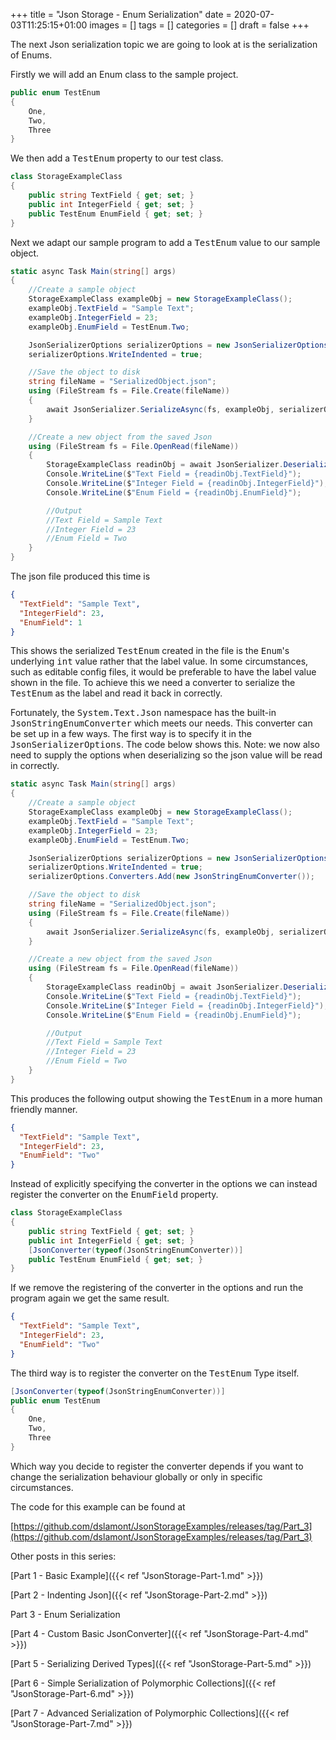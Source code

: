 +++
title = "Json Storage - Enum Serialization"
date = 2020-07-03T11:25:15+01:00
images = []
tags = []
categories = []
draft = false
+++

The next Json serialization topic we are going to look at is the serialization of Enums.

Firstly we will add an Enum class to the sample project.


``` csharp {linenostart=1}
public enum TestEnum
{
    One,
    Two,
    Three
}
```

We then add a <tt>TestEnum</tt> property to our test class.
 
```csharp {hl_lines=[5],linenostart=1}
class StorageExampleClass
{
    public string TextField { get; set; }
    public int IntegerField { get; set; }        
    public TestEnum EnumField { get; set; }
}
```

Next we adapt our sample program to add a <tt>TestEnum</tt> value to our sample object.


``` csharp {hl_lines=[7,30],linenostart=1}
static async Task Main(string[] args)
{
    //Create a sample object
    StorageExampleClass exampleObj = new StorageExampleClass();
    exampleObj.TextField = "Sample Text";
    exampleObj.IntegerField = 23;
    exampleObj.EnumField = TestEnum.Two;

    JsonSerializerOptions serializerOptions = new JsonSerializerOptions();
    serializerOptions.WriteIndented = true;

    //Save the object to disk
    string fileName = "SerializedObject.json";
    using (FileStream fs = File.Create(fileName))
    {
        await JsonSerializer.SerializeAsync(fs, exampleObj, serializerOptions);
    }

    //Create a new object from the saved Json
    using (FileStream fs = File.OpenRead(fileName))
    {
        StorageExampleClass readinObj = await JsonSerializer.DeserializeAsync<StorageExampleClass>(fs);
        Console.WriteLine($"Text Field = {readinObj.TextField}");
        Console.WriteLine($"Integer Field = {readinObj.IntegerField}");
        Console.WriteLine($"Enum Field = {readinObj.EnumField}");

        //Output
        //Text Field = Sample Text
        //Integer Field = 23
        //Enum Field = Two
    }
}
```
The json file produced this time is

``` json {hl_lines=[4],linenostart=1}
{
  "TextField": "Sample Text",
  "IntegerField": 23,
  "EnumField": 1
}
```

This shows the serialized <tt>TestEnum</tt> created in the file is the <tt>Enum</tt>'s underlying <tt>int</tt> value rather that the label value. In some circumstances, such as editable config files, it would be preferable to have the label value shown in the file. To achieve this we need a converter to serialize the <tt>TestEnum</tt> as the label and read it back in correctly. 

Fortunately, the <tt>System.Text.Json</tt> namespace has the built-in <tt>JsonStringEnumConverter</tt> which meets our needs. This converter can be set up in a few ways. The first way is to specify it in the <tt>JsonSerializerOptions</tt>. The code below shows this. Note: we now also need to supply the options when deserializing so the json value will be read in correctly.

``` csharp {hl_lines=[11,23],linenostart=1}
static async Task Main(string[] args)
{
    //Create a sample object
    StorageExampleClass exampleObj = new StorageExampleClass();
    exampleObj.TextField = "Sample Text";
    exampleObj.IntegerField = 23;
    exampleObj.EnumField = TestEnum.Two;

    JsonSerializerOptions serializerOptions = new JsonSerializerOptions();
    serializerOptions.WriteIndented = true;
    serializerOptions.Converters.Add(new JsonStringEnumConverter());

    //Save the object to disk
    string fileName = "SerializedObject.json";
    using (FileStream fs = File.Create(fileName))
    {
        await JsonSerializer.SerializeAsync(fs, exampleObj, serializerOptions);
    }

    //Create a new object from the saved Json
    using (FileStream fs = File.OpenRead(fileName))
    {
        StorageExampleClass readinObj = await JsonSerializer.DeserializeAsync<StorageExampleClass>(fs, serializerOptions);
        Console.WriteLine($"Text Field = {readinObj.TextField}");
        Console.WriteLine($"Integer Field = {readinObj.IntegerField}");
        Console.WriteLine($"Enum Field = {readinObj.EnumField}");

        //Output
        //Text Field = Sample Text
        //Integer Field = 23
        //Enum Field = Two
    }
}
```
This produces the following output showing the <tt>TestEnum</tt> in a more human friendly manner.

``` json {hl_lines=[4],linenostart=1}
{
  "TextField": "Sample Text",
  "IntegerField": 23,
  "EnumField": "Two"
}
```

Instead of explicitly specifying the converter in the options we can instead register the converter on the <tt>EnumField</tt> property.

``` csharp {hl_lines=["5-6"],linenostart=1}
class StorageExampleClass
{
    public string TextField { get; set; }
    public int IntegerField { get; set; }        
    [JsonConverter(typeof(JsonStringEnumConverter))]
    public TestEnum EnumField { get; set; }
}
```

If we remove the registering of the converter in the options and run the program again we get the same result.

``` json {hl_lines=[4],linenostart=1}
{
  "TextField": "Sample Text",
  "IntegerField": 23,
  "EnumField": "Two"
}
```

The third way is to register the converter on the <tt>TestEnum</tt> Type itself.

``` csharp {hl_lines=[1],linenostart=1}
[JsonConverter(typeof(JsonStringEnumConverter))]
public enum TestEnum
{
    One,
    Two,
    Three
}
```
Which way you decide to register the converter depends if you want to change the serialization behaviour globally or only in specific circumstances.

The code for this example can be found at 

[https://github.com/dslamont/JsonStorageExamples/releases/tag/Part_3](https://github.com/dslamont/JsonStorageExamples/releases/tag/Part_3) 

Other posts in this series:

[Part 1 - Basic Example]({{< ref "JsonStorage-Part-1.md" >}}) 

[Part 2 - Indenting Json]({{< ref "JsonStorage-Part-2.md" >}}) 

Part 3 - Enum Serialization 

[Part 4 - Custom Basic JsonConverter]({{< ref "JsonStorage-Part-4.md" >}}) 

[Part 5 - Serializing Derived Types]({{< ref "JsonStorage-Part-5.md" >}}) 

[Part 6 - Simple Serialization of Polymorphic Collections]({{< ref "JsonStorage-Part-6.md" >}}) 

[Part 7 - Advanced Serialization of Polymorphic Collections]({{< ref "JsonStorage-Part-7.md" >}}) 
